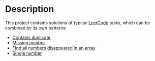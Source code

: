 # Description
This project contains solutions of typical [LeetCode](https://leetcode.com) tasks, which can be combined by its own patterns:
- [Contains duplicate](https://leetcode.com/problems/contains-duplicate)
- [Missing number](https://leetcode.com/problems/missing-number)
- [Find all numbers disappeared in an array](https://leetcode.com/problems/find-all-numbers-disappeared-in-an-array)
- [Single number](https://leetcode.com/problems/single-number)